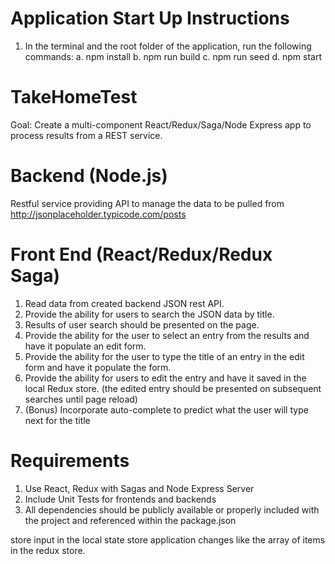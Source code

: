 # Application Start Up Instructions
1. In the terminal and the root folder of the application, run the following commands:
  a. npm install
  b. npm run build
  c. npm run seed
  d. npm start


# TakeHomeTest
Goal: Create a multi-component React/Redux/Saga/Node Express app to process results from a REST service.


# Backend (Node.js)
Restful service providing API to manage the data to be pulled from http://jsonplaceholder.typicode.com/posts


# Front End (React/Redux/Redux Saga)
1. Read data from created backend JSON rest API.
2. Provide the ability for users to search the JSON data by title.
3. Results of user search should be presented on the page.
4. Provide the ability for the user to select an entry from the results and have it populate an edit form.
5. Provide the ability for the user to type the title of an entry in the edit form and have it populate the form.
6. Provide the ability for users to edit the entry and have it saved in the local Redux store. (the edited entry should be presented on subsequent searches until page reload)
7. (Bonus) Incorporate auto-complete to predict what the user will type next for the title


# Requirements
1. Use React, Redux with Sagas and Node Express Server
2. Include Unit Tests for frontends and backends
3. All dependencies should be publicly available or properly included with the project and referenced within the package.json

store input in the local state
store application changes like the array of items in the redux store.


